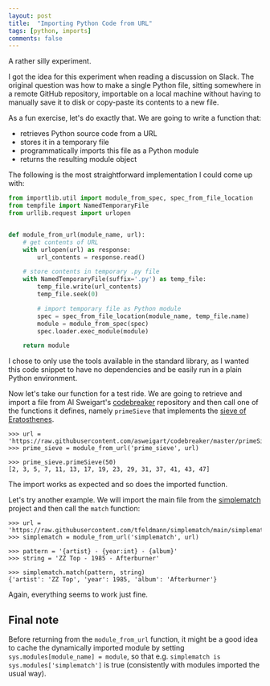 ```yaml
---
layout: post
title:  "Importing Python Code from URL"
tags: [python, imports]
comments: false
---
```


A rather silly experiment.

I got the idea for this experiment when reading a discussion on Slack.
The original question was how to make a single Python file, sitting somewhere
in a remote GitHub repository, importable on a local machine without having
to manually save it to disk or copy-paste its contents to a new file.

As a fun exercise, let's do exactly that. We are going to write a function that:
- retrieves Python source code from a URL
- stores it in a temporary file
- programmatically imports this file as a Python module
- returns the resulting module object

The following is the most straightforward implementation I could come up with:

```python
from importlib.util import module_from_spec, spec_from_file_location
from tempfile import NamedTemporaryFile
from urllib.request import urlopen


def module_from_url(module_name, url):
    # get contents of URL
    with urlopen(url) as response:
        url_contents = response.read()

    # store contents in temporary .py file
    with NamedTemporaryFile(suffix='.py') as temp_file:
        temp_file.write(url_contents)
        temp_file.seek(0)

        # import temporary file as Python module
        spec = spec_from_file_location(module_name, temp_file.name)
        module = module_from_spec(spec)
        spec.loader.exec_module(module)

    return module
```

I chose to only use the tools available in the standard library, as I wanted
this code snippet to have no dependencies and be easily run in a plain Python
environment.

Now let's take our function for a test ride. We are going to retrieve and import
a file from Al Sweigart's [codebreaker][codebreaker] repository and then call
one of the functions it defines, namely `primeSieve` that implements the
[sieve of Eratosthenes][sieve].

```
>>> url = 'https://raw.githubusercontent.com/asweigart/codebreaker/master/primeSieve.py'
>>> prime_sieve = module_from_url('prime_sieve', url)

>>> prime_sieve.primeSieve(50)
[2, 3, 5, 7, 11, 13, 17, 19, 23, 29, 31, 37, 41, 43, 47]
```

The import works as expected and so does the imported function.

Let's try another example. We will import the main file from the
[simplematch][simplematch] project and then call the `match` function:

```
>>> url = 'https://raw.githubusercontent.com/tfeldmann/simplematch/main/simplematch.py'
>>> simplematch = module_from_url('simplematch', url)

>>> pattern = '{artist} - {year:int} - {album}'
>>> string = 'ZZ Top - 1985 - Afterburner'

>>> simplematch.match(pattern, string)
{'artist': 'ZZ Top', 'year': 1985, 'album': 'Afterburner'}
```

Again, everything seems to work just fine.

## Final note

Before returning from the `module_from_url` function, it might be a good idea
to cache the dynamically imported module by setting
`sys.modules[module_name] = module`, so that e.g.
`simplematch is sys.modules['simplematch']` is true (consistently with modules
imported the usual way).

[codebreaker]: https://github.com/asweigart/codebreaker
[sieve]: https://en.wikipedia.org/wiki/Sieve_of_Eratosthenes
[simplematch]: https://github.com/tfeldmann/simplematch
